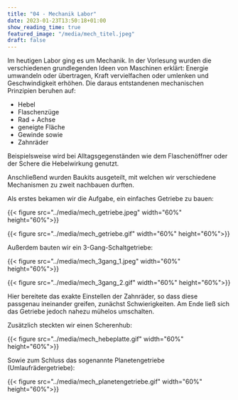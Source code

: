 ```yaml
---
title: "04 - Mechanik Labor"
date: 2023-01-23T13:50:18+01:00
show_reading_time: true
featured_image: "/media/mech_titel.jpeg"
draft: false
---
```


Im heutigen Labor ging es um Mechanik. In der Vorlesung wurden die verschiedenen grundlegenden Ideen von Maschinen erklärt: Energie umwandeln oder übertragen, Kraft vervielfachen oder umlenken und Geschwindigkeit erhöhen. Die daraus entstandenen mechanischen Prinzipien beruhen auf:
- Hebel
- Flaschenzüge
- Rad + Achse
- geneigte Fläche
- Gewinde sowie
- Zahnräder

Beispielsweise wird bei Alltagsgegenständen wie dem Flaschenöffner oder der Schere die Hebelwirkung genutzt.

Anschließend wurden Baukits ausgeteilt, mit welchen wir verschiedene Mechanismen zu zweit nachbauen durften.

Als erstes bekamen wir die Aufgabe, ein einfaches Getriebe zu bauen:

{{< figure src="../media/mech_getriebe.jpeg"  width="60%" height="60%">}}

{{< figure src="../media/mech_getriebe.gif"  width="60%" height="60%">}}


Außerdem bauten wir ein 3-Gang-Schaltgetriebe:

{{< figure src="../media/mech_3gang_1.jpeg"  width="60%" height="60%">}}

{{< figure src="../media/mech_3gang_2.gif"  width="60%" height="60%">}}

Hier bereitete das exakte Einstellen der Zahnräder, so dass diese passgenau ineinander greifen, zunächst Schwierigkeiten. Am Ende ließ sich das Getriebe jedoch nahezu mühelos umschalten.

Zusätzlich steckten wir einen Scherenhub:

{{< figure src="../media/mech_hebeplatte.gif"  width="60%" height="60%">}}

Sowie zum Schluss das sogenannte Planetengetriebe (Umlaufrädergetriebe):

{{< figure src="../media/mech_planetengetriebe.gif"  width="60%" height="60%">}}





